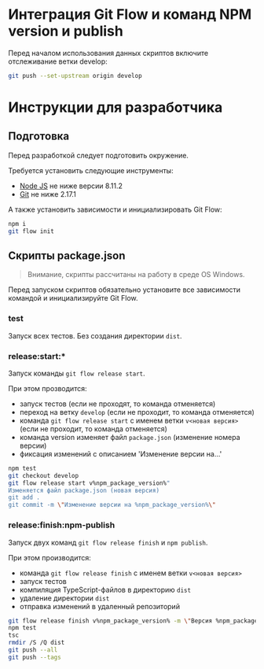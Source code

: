 Интеграция Git Flow и команд NPM version и publish
===========================

Перед началом использования данных скриптов включите отслеживание ветки develop:

```bash
git push --set-upstream origin develop
```

Инструкции для разработчика
===========================

Подготовка
----------

Перед разработкой следует подготовить окружение.

Требуется установить следующие инструменты:

- [Node JS](nodejs) не ниже версии 8.11.2
- [Git](git) не ниже 2.17.1

А также установить зависимости и инициализировать Git Flow:

```bash
npm i
git flow init
```

Скрипты package.json
--------------------

> Внимание, скрипты рассчитаны на работу в среде OS Windows.

Перед запуском скриптов обязательно установите все зависимости командой
и инициализируйте Git Flow.

### test

Запуск всех тестов. Без создания директории `dist`.

### release:start:*

Запуск команды `git flow release start`.

При этом прозводится:  
- запуск тестов (если не проходят, то команда отменяется)
- переход на ветку `develop` (если не проходит, то команда отменяется)
- команда `git flow release start` с именем ветки `v<новая версия>` (если не проходит, то команда отменяется)
- команда version изменяет файл `package.json` (изменение номера версии)
- фиксация изменений с описанием 'Изменение версии на...'

```bash
npm test
git checkout develop
git flow release start v%npm_package_version%"
Изменяется файл package.json (новая версия)
git add .
git commit -m \"Изменение версии на %npm_package_version%\"
```

### release:finish:npm-publish

Запуск двух команд `git flow release finish` и `npm publish`.

При этом производится:  
- команда `git flow release finish` с именем ветки `v<новая версия>`
- запуск тестов
- компиляция TypeScript-файлов в директорию `dist`
- удаление директории `dist`
- отправка изменений в удаленный репозиторий

```bash
git flow release finish v%npm_package_version% -m \"Версия %npm_package_version%\"
npm test
tsc
rmdir /S /Q dist
git push --all
git push --tags
```




[nodejs]: https://nodejs.org/en/
[git]: https://github.com/khusamov/leading/tree/master/git
